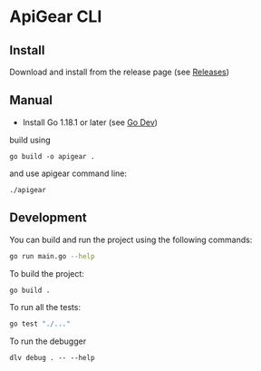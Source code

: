 # ApiGear CLI

## Install

Download and install from the release page (see [Releases](./releases))


## Manual

* Install Go 1.18.1 or later (see [Go Dev](https://go.dev))

build using

```
go build -o apigear .
```

and use apigear command line:

```
./apigear
```

## Development

You can build and run the project using the following commands:

```bash
go run main.go --help
```

To build the project:

```bash
go build .
```

To run all the tests:

```bash
go test "./..."
```

To run the debugger

```
dlv debug . -- --help
```
